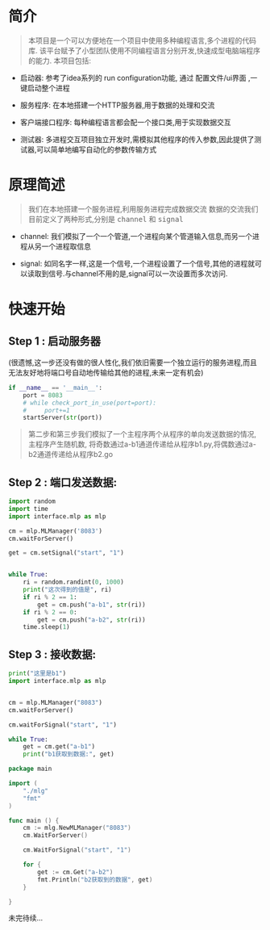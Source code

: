 # 简介
> 本项目是一个可以方便地在一个项目中使用多种编程语言,多个进程的代码库. 该平台赋予了小型团队使用不同编程语言分别开发,快速成型电脑端程序的能力.
本项目包括:
 - 启动器: 参考了idea系列的 run configuration功能, 通过 配置文件/ui界面 ,一键启动整个进程

- 服务程序: 在本地搭建一个HTTP服务器,用于数据的处理和交流

- 客户端接口程序: 每种编程语言都会配一个接口类,用于实现数据交互

- 测试器: 多进程交互项目独立开发时,需模拟其他程序的传入参数,因此提供了测试器,可以简单地编写自动化的参数传输方式


# 原理简述
> 我们在本地搭建一个服务进程,利用服务进程完成数据交流
数据的交流我们目前定义了两种形式,分别是 <kbd>channel</kbd> 和 <kbd>signal</kbd> 

- channel: 我们模拟了一个一个管道,一个进程向某个管道输入信息,而另一个进程从另一个进程取信息

- signal: 如同名字一样,这是一个信号,一个进程设置了一个信号,其他的进程就可以读取到信号.与channel不用的是,signal可以一次设置而多次访问.


# 快速开始

## Step 1 : 启动服务器

<p class="tip">(很遗憾,这一步还没有做的很人性化,我们依旧需要一个独立运行的服务进程,而且无法友好地将端口号自动地传输给其他的进程,未来一定有机会)</p>

```python 
if __name__ == '__main__':
    port = 8083
    # while check_port_in_use(port=port):
    #     port+=1
    startServer(str(port))
```

> 第二步和第三步我们模拟了一个主程序两个从程序的单向发送数据的情况,主程序产生随机数, 将奇数通过a-b1通道传递给从程序b1.py,将偶数通过a-b2通道传递给从程序b2.go

## Step 2 : 端口发送数据:
``` python - a.py
import random
import time
import interface.mlp as mlp

cm = mlp.MLManager('8083')
cm.waitForServer()

get = cm.setSignal("start", "1")


while True:
    ri = random.randint(0, 1000)
    print("这次得到的值是", ri)
    if ri % 2 == 1:
        get = cm.push("a-b1", str(ri))
    if ri % 2 == 0:
        get = cm.push("a-b2", str(ri))
    time.sleep(1)
```

## Step 3 : 接收数据:
``` python - b1.py
print("这里是b1")
import interface.mlp as mlp


cm = mlp.MLManager("8083")
cm.waitForServer()

cm.waitForSignal("start", "1")

while True:
    get = cm.get("a-b1")
    print("b1获取到数据:", get)
```

``` go - b2.go
package main

import (
	"./mlg"
	"fmt"
)

func main () {
	cm := mlg.NewMLManager("8083")
	cm.WaitForServer()

	cm.WaitForSignal("start", "1")

	for {
		get := cm.Get("a-b2")
		fmt.Println("b2获取到的数据", get)
	}

}
```


未完待续...